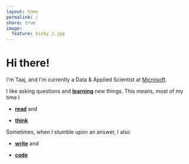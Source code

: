 ```yaml
---
layout: home
permalink: /
share: true
image:
  feature: bixby_2.jpg
---
```


<!-- This is commented out. -->

# Hi there!

I'm Taaj, and I'm currently a Data & Applied Scientist at <a href="https://www.microsoft.com/en-us/about">Microsoft</a>.

I like asking questions and **[learning](https://www.youracclaim.com/users/taaj-cheema/badges)** new things. This means, most of my time I

* **[read](https://www.goodreads.com/user/show/79583019-taaj-cheema)** and

* **[think](https://taajcheema.com/projects/)**

Sometimes, when I stumble upon an answer, I also

* **[write](https://taajcheema.com/writing/)** and

* **[code](https://github.com/taajcheema)**
